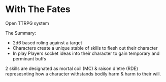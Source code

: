 # With The Fates
Open TTRPG system

The Summary:
* 2d6 based roling against a target
* Characters create a unique stable of skills to flesh out their character
* In play Players socket ideas into their character to gain temporary and perminant buffs

2 skills are designated as mortal coil (MC) & raison d'etre (RDE) represesnting how a character withstands bodily harm & harm to their will.

